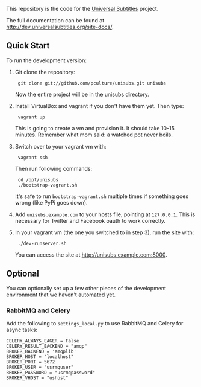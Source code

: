 This repository is the code for the [Universal Subtitles][] project.

The full documentation can be found at
<http://dev.universalsubtitles.org/site-docs/>.

[Universal Subtitles]: http://universalsubtitles.org

Quick Start
-----------

To run the development version:

1. Git clone the repository:

        git clone git://github.com/pculture/unisubs.git unisubs

    Now the entire project will be in the unisubs directory.

2. Install VirtualBox and vagrant if you don't have them yet. Then type:

        vagrant up

    This is going to create a vm and provision it. It should take 10-15 minutes.
    Remember what mom said: a watched pot never boils.

3. Switch over to your vagrant vm with:

        vagrant ssh

    Then run following commands:

        cd /opt/unisubs
        ./bootstrap-vagrant.sh

    It's safe to run `bootstrap-vagrant.sh` multiple times if something goes
    wrong (like PyPi goes down).

4. Add `unisubs.example.com` to your hosts file, pointing at `127.0.0.1`.  This
   is necessary for Twitter and Facebook oauth to work correctly.

5. In your vagrant vm (the one you switched to in step 3), run the site with:

        ./dev-runserver.sh

    You can access the site at <http://unisubs.example.com:8000>.

## Optional

You can optionally set up a few other pieces of the development environment that
we haven't automated yet.

### RabbitMQ and Celery

Add the following to `settings_local.py` to use RabbitMQ and Celery for async
tasks:

    CELERY_ALWAYS_EAGER = False
    CELERY_RESULT_BACKEND = "amqp"
    BROKER_BACKEND = 'amqplib'
    BROKER_HOST = "localhost"
    BROKER_PORT = 5672
    BROKER_USER = "usrmquser"
    BROKER_PASSWORD = "usrmqpassword"
    BROKER_VHOST = "ushost"

